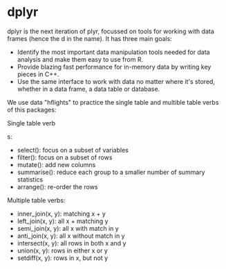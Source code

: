 # dplyr
dplyr is the next iteration of plyr, focussed on tools for working with data frames (hence the d in the name). It has three main goals:
- Identify the most important data manipulation tools needed for data analysis and make them easy to use from R.
- Provide blazing fast performance for in-memory data by writing key pieces in C++.
- Use the same interface to work with data no matter where it's stored, whether in a data frame, a data table or database.

We use data "hflights" to practice the single table and multible table verbs of this packages:


Single table verb

s:
- select(): focus on a subset of variables
- filter(): focus on a subset of rows
- mutate(): add new columns
- summarise(): reduce each group to a smaller number of summary statistics
- arrange(): re-order the rows

Multiple table verbs:
- inner_join(x, y): matching x + y
- left_join(x, y): all x + matching y
- semi_join(x, y): all x with match in y
- anti_join(x, y): all x without match in y
- intersect(x, y): all rows in both x and y
- union(x, y): rows in either x or y
- setdiff(x, y): rows in x, but not y
